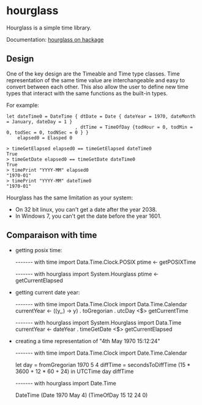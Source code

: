 hourglass
=========

Hourglass is a simple time library.

Documentation: [hourglass on hackage](http://hackage.haskell.org/package/hourglass)

Design
------

One of the key design are the Timeable and Time type classes.
Time representation of the same time value are interchangeable and easy to convert
between each other.  This also allow the user to define new time types that
interact with the same functions as the built-in types.

For example:

    let dateTime0 = DateTime { dtDate = Date { dateYear = 1970, dateMonth = January, dateDay = 1 }
                             , dtTime = TimeOfDay {todHour = 0, todMin = 0, todSec = 0, todNSec = 0 } }
        elapsed0 = Elasped 0

    > timeGetElapsed elapsed0 == timeGetElapsed dateTime0
    True
    > timeGetDate elapsed0 == timeGetDate dateTime0
    True
    > timePrint "YYYY-MM" elapsed0
    "1970-01"
    > timePrint "YYYY-MM" dateTime0
    "1970-01"

Hourglass has the same limitation as your system:

* On 32 bit linux, you can't get a date after the year 2038.
* In Windows 7, you can't get the date before the year 1601.

Comparaison with time
---------------------

* getting posix time:

    ------- with time
    import Data.Time.Clock.POSIX
    ptime <- getPOSIXTime

    ------- with hourglass
    import System.Hourglass
    ptime <- getCurrentElapsed

* getting current date year:

    ------- with time
    import Data.Time.Clock
    import Data.Time.Calendar
    currentYear <- (\(y,_,_) -> y) . toGregorian . utcDay <$> getCurrentTime

    ------- with hourglass
    import System.Hourglass
    import Data.Time
    currentYear <- dateYear . timeGetDate <$> getCurrentElapsed

* creating a time representation of "4th May 1970 15:12:24"

    ------- with time
    import Data.Time.Clock
    import Date.Time.Calendar

    let day = fromGregorian 1970 5 4
        diffTime = secondsToDiffTime (15 * 3600 + 12 * 60 + 24)
     in UTCTime day diffTime

    ------- with hourglass
    import Date.Time

    DateTime (Date 1970 May 4) (TimeOfDay 15 12 24 0)
